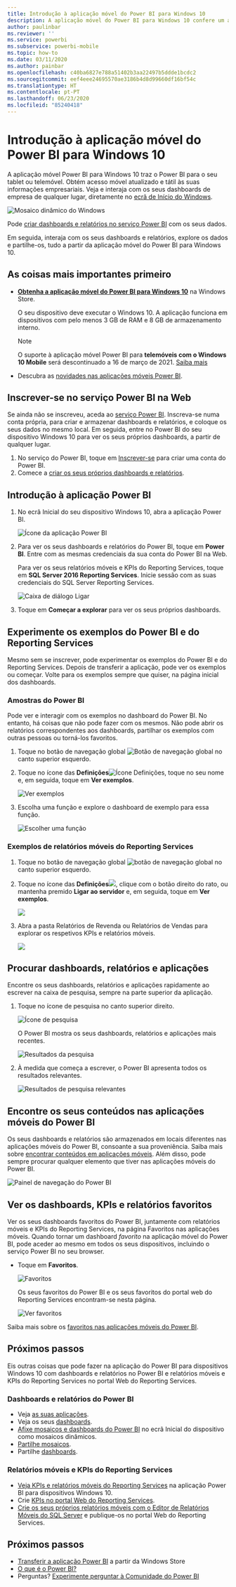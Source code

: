 ```yaml
---
title: Introdução à aplicação móvel do Power BI para Windows 10
description: A aplicação móvel do Power BI para Windows 10 confere um acesso móvel atualizado e tátil às suas informações comerciais no tablet ou telemóvel.
author: paulinbar
ms.reviewer: ''
ms.service: powerbi
ms.subservice: powerbi-mobile
ms.topic: how-to
ms.date: 03/11/2020
ms.author: painbar
ms.openlocfilehash: c40ba6827e788a51402b3aa22497b5ddde1bcdc2
ms.sourcegitcommit: eef4eee24695570ae3186b4d8d99660df16bf54c
ms.translationtype: HT
ms.contentlocale: pt-PT
ms.lasthandoff: 06/23/2020
ms.locfileid: "85240418"
---
```

# <a name="get-started-with-the-power-bi-mobile-app-for-windows-10"></a>Introdução à aplicação móvel do Power BI para Windows 10
A aplicação móvel Power BI para Windows 10 traz o Power BI para o seu tablet ou telemóvel. Obtém acesso móvel atualizado e tátil às suas informações empresariais. Veja e interaja com os seus dashboards de empresa de qualquer lugar, diretamente no [ecrã de Início do Windows](mobile-pin-dashboard-start-screen-windows-10-phone-app.md).

![Mosaico dinâmico do Windows](./media/mobile-windows-10-phone-app-get-started/pbi_win10_livetile.gif)

Pode [criar dashboards e relatórios no serviço Power BI](../../fundamentals/service-get-started.md) com os seus dados. 

Em seguida, interaja com os seus dashboards e relatórios, explore os dados e partilhe-os, tudo a partir da aplicação móvel do Power BI para Windows 10.

## <a name="first-things-first"></a>As coisas mais importantes primeiro
* [**Obtenha a aplicação móvel do Power BI para Windows 10**](https://go.microsoft.com/fwlink/?LinkID=526478) na Windows Store.
  
  O seu dispositivo deve executar o Windows 10. A aplicação funciona em dispositivos com pelo menos 3 GB de RAM e 8 GB de armazenamento interno.

  >[!NOTE]
  >O suporte à aplicação móvel Power BI para **telemóveis com o Windows 10 Mobile** será descontinuado a 16 de março de 2021. [Saiba mais](https://go.microsoft.com/fwlink/?linkid=2121400)
   
* Descubra as [novidades nas aplicações móveis Power BI](mobile-whats-new-in-the-mobile-apps.md).

## <a name="sign-up-for-the-power-bi-service-on-the-web"></a>Inscrever-se no serviço Power BI na Web
Se ainda não se inscreveu, aceda ao [serviço Power BI](https://powerbi.com/). Inscreva-se numa conta própria, para criar e armazenar dashboards e relatórios, e coloque os seus dados no mesmo local. Em seguida, entre no Power BI do seu dispositivo Windows 10 para ver os seus próprios dashboards, a partir de qualquer lugar.

1. No serviço do Power BI, toque em [Inscrever-se](https://go.microsoft.com/fwlink/?LinkID=513879) para criar uma conta do Power BI.
2. Comece a [criar os seus próprios dashboards e relatórios](../../fundamentals/service-get-started.md).

## <a name="get-started-with-the-power-bi-app"></a>Introdução à aplicação Power BI
1. No ecrã Inicial do seu dispositivo Windows 10, abra a aplicação Power BI.
   
   ![Ícone da aplicação Power BI](./media/mobile-windows-10-phone-app-get-started/pbi_win10ph_appiconsm.png)
2. Para ver os seus dashboards e relatórios do Power BI, toque em **Power BI**. Entre com as mesmas credenciais da sua conta do Power BI na Web. 
   
   Para ver os seus relatórios móveis e KPIs do Reporting Services, toque em **SQL Server 2016 Reporting Services**. Inicie sessão com as suas credenciais do SQL Server Reporting Services.
   
   ![Caixa de diálogo Ligar](./media/mobile-windows-10-phone-app-get-started/power-bi-windows-10-connect.png)
3. Toque em **Começar a explorar**  para ver os seus próprios dashboards.

## <a name="try-the-power-bi-and-reporting-services-samples"></a>Experimente os exemplos do Power BI e do Reporting Services
Mesmo sem se inscrever, pode experimentar os exemplos do Power BI e do Reporting Services. Depois de transferir a aplicação, pode ver os exemplos ou começar. Volte para os exemplos sempre que quiser, na página inicial dos dashboards.

### <a name="power-bi-samples"></a>Amostras do Power BI
Pode ver e interagir com os exemplos no dashboard do Power BI. No entanto, há coisas que não pode fazer com os mesmos. Não pode abrir os relatórios correspondentes aos dashboards, partilhar os exemplos com outras pessoas ou torná-los favoritos.

1. Toque no botão de navegação global ![Botão de navegação global](././media/mobile-windows-10-phone-app-get-started/power-bi-windows-10-navigation-icon.png) no canto superior esquerdo.
2. Toque no ícone das **Definições**![ Ícone Definições](./media/mobile-windows-10-phone-app-get-started/power-bi-win10-settings-icon.png), toque no seu nome e, em seguida, toque em **Ver exemplos**.
   
   ![Ver exemplos](./media/mobile-windows-10-phone-app-get-started/power-bi-win10-view-samples.png)
3. Escolha uma função e explore o dashboard de exemplo para essa função.  
   
   ![Escolher uma função](./media/mobile-windows-10-phone-app-get-started/power-bi-win10-samples.png)

### <a name="reporting-services-mobile-report-samples"></a>Exemplos de relatórios móveis do Reporting Services
1. Toque no botão de navegação global ![botão de navegação global](././media/mobile-windows-10-phone-app-get-started/power-bi-windows-10-navigation-icon.png) no canto superior esquerdo.
2. Toque no ícone das **Definições**![](./media/mobile-windows-10-phone-app-get-started/power-bi-win10-settings-icon.png), clique com o botão direito do rato, ou mantenha premido **Ligar ao servidor** e, em seguida, toque em **Ver exemplos**.
   
   ![](media/mobile-windows-10-phone-app-get-started/power-bi-win10-connect-ssrs-samples.png)
3. Abra a pasta Relatórios de Revenda ou Relatórios de Vendas para explorar os respetivos KPIs e relatórios móveis.
   
   ![](media/mobile-windows-10-phone-app-get-started/power-bi-win10-ssrs-sample-kpis.png)

## <a name="search-for-dashboards-reports-and-apps"></a>Procurar dashboards, relatórios e aplicações
Encontre os seus dashboards, relatórios e aplicações rapidamente ao escrever na caixa de pesquisa, sempre na parte superior da aplicação.

1. Toque no ícone de pesquisa no canto superior direito.
   
   ![Ícone de pesquisa](./media/mobile-windows-10-phone-app-get-started/pbi_win10ph_searchbarbrdr.png)
   
   O Power BI mostra os seus dashboards, relatórios e aplicações mais recentes.
   
   ![Resultados da pesquisa](./media/mobile-windows-10-phone-app-get-started/pbi_win10_searchrecent.png)
2. À medida que começa a escrever, o Power BI apresenta todos os resultados relevantes.
   
   ![Resultados de pesquisa relevantes](./media/mobile-windows-10-phone-app-get-started/pbi_win10_search_m.png)

## <a name="find-your-content-in-the-power-bi-mobile-apps"></a>Encontre os seus conteúdos nas aplicações móveis do Power BI
Os seus dashboards e relatórios são armazenados em locais diferentes nas aplicações móveis do Power BI, consoante a sua proveniência. Saiba mais sobre [encontrar conteúdos em aplicações móveis](mobile-apps-quickstart-view-dashboard-report.md). Além disso, pode sempre procurar qualquer elemento que tiver nas aplicações móveis do Power BI. 

![Painel de navegação do Power BI](./media/mobile-windows-10-phone-app-get-started/power-bi-win10-left-nav.png)

## <a name="view-your-favorite-dashboards-kpis-and-reports"></a>Ver os dashboards, KPIs e relatórios favoritos
Ver os seus dashboards favoritos do Power BI, juntamente com relatórios móveis e KPIs do Reporting Services, na página Favoritos nas aplicações móveis. Quando tornar um dashboard *favorito* na aplicação móvel do Power BI, pode aceder ao mesmo em todos os seus dispositivos, incluindo o serviço Power BI no seu browser. 

* Toque em **Favoritos**.
  
   ![Favoritos](./media/mobile-windows-10-phone-app-get-started/power-bi-win10-favorite-menu.png)
  
   Os seus favoritos do Power BI e os seus favoritos do portal web do Reporting Services encontram-se nesta página.
  
   ![Ver favoritos](./media/mobile-windows-10-phone-app-get-started/power-bi-win10-favorites.png)

Saiba mais sobre os [favoritos nas aplicações móveis do Power BI](mobile-apps-favorites.md).

## <a name="next-steps"></a>Próximos passos
Eis outras coisas que pode fazer na aplicação do Power BI para dispositivos Windows 10 com dashboards e relatórios no Power BI e relatórios móveis e KPIs do Reporting Services no portal Web do Reporting Services.

### <a name="power-bi-dashboards-and-reports"></a>Dashboards e relatórios do Power BI
* Veja [as suas aplicações](../../collaborate-share/service-create-distribute-apps.md).
* Veja os seus [dashboards](mobile-apps-view-dashboard.md).
* [Afixe mosaicos e dashboards do Power BI](mobile-pin-dashboard-start-screen-windows-10-phone-app.md) no ecrã Inicial do dispositivo como mosaicos dinâmicos.
* [Partilhe mosaicos](mobile-windows-10-phone-app-get-started.md).
* Partilhe [dashboards](mobile-share-dashboard-from-the-mobile-apps.md).

### <a name="reporting-services-mobile-reports-and-kpis"></a>Relatórios móveis e KPIs do Reporting Services
* [Veja KPIs e relatórios móveis do Reporting Services](mobile-app-windows-10-ssrs-kpis-mobile-reports.md) na aplicação Power BI para dispositivos Windows 10.
* Crie [KPIs no portal Web do Reporting Services](/sql/reporting-services/working-with-kpis-in-reporting-services).
* [Crie os seus próprios relatórios móveis com o Editor de Relatórios Móveis do SQL Server](/sql/reporting-services/mobile-reports/create-mobile-reports-with-sql-server-mobile-report-publisher) e publique-os no portal Web do Reporting Services.

## <a name="next-steps"></a>Próximos passos
* [Transferir a aplicação Power BI](https://go.microsoft.com/fwlink/?LinkID=526478) a partir da Windows Store  
* [O que é o Power BI?](../../fundamentals/power-bi-overview.md)
* Perguntas? [Experimente perguntar à Comunidade do Power BI](https://community.powerbi.com/)
